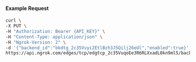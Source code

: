 <!-- Code generated for API Clients. DO NOT EDIT. -->

#### Example Request

```bash
curl \
-X PUT \
-H "Authorization: Bearer {API_KEY}" \
-H "Content-Type: application/json" \
-H "Ngrok-Version: 2" \
-d '{"backend_id":"bkdtg_2c35Vvyi2EtlBzh3J5Qilj26eUl","enabled":true}' \
https://api.ngrok.com/edges/tcp/edgtcp_2c35VuqoEe3R6RLXxadL0kn9ml5/backend
```
